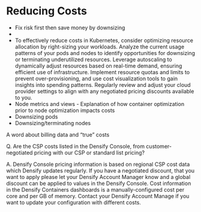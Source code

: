 # Reducing Costs

* Fix risk first then save money by downsizing
*
* To effectively reduce costs in Kubernetes, consider optimizing resource allocation by right-sizing your workloads. Analyze the current usage patterns of your pods and nodes to identify opportunities for downsizing or terminating underutilized resources. Leverage autoscaling to dynamically adjust resources based on real-time demand, ensuring efficient use of infrastructure. Implement resource quotas and limits to prevent over-provisioning, and use cost visualization tools to gain insights into spending patterns. Regularly review and adjust your cloud provider settings to align with any negotiated pricing discounts available to you.
* Node metrics and views - Explanation of how container optimization prior to node optimization impacts costs
* Downsizing pods
* Downsizing/terminating nodes

A word about billing data and “true” costs&#x20;

Q. Are the CSP costs listed in the Densify Console, from customer-negotiated pricing with our CSP or standard list pricing?&#x20;

A. Densify Console pricing information is based on regional CSP cost data which Densify updates regularly. If you have a negotiated discount, that you want to apply please let your Densify Account Manager know and a global discount can be applied to values in the Densify Console. Cost information in the Densify Containers dashboards is a manually-configured cost per core and per GB of memory. Contact your Densify Account Manage if you want to update your configuration with different costs.
